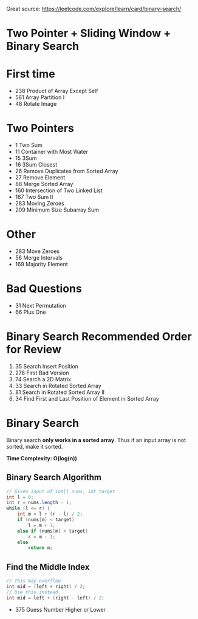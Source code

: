 Great source: https://leetcode.com/explore/learn/card/binary-search/
# Two Pointer + Sliding Window + Binary Search
# First time
* 238 Product of Array Except Self
* 561 Array Partition I 
* 48 Rotate Image

# Two Pointers
* 1 Two Sum
* 11 Container with Most Water
* 15 3Sum
* 16 3Sum Closest
* 26 Remove Duplicates from Sorted Array
* 27 Remove Element
* 88 Merge Sorted Array
* 160 Intersection of Two Linked List
* 167 Two Sum II
* 283 Moving Zeroes
* 209 Minimum Size Subarray Sum

# Other
* 283 Move Zeroes
* 56 Merge Intervals
* 169 Majority Element

# Bad Questions
* 31 Next Permutation
* 66 Plus One

# Binary Search Recommended Order for Review
1. 35 Search Insert Position
2. 278 First Bad Version
3. 74	Search a 2D Matrix
4. 33	Search in Rotated Sorted Array
5. 81	Search in Rotated Sorted Array II
6. 34 Find First and Last Position of Element in Sorted Array


# Binary Search
Binary search **only works in a sorted array**. Thus if an input array is not sorted, make it sorted.

**Time Complexity: O(log(n))**

## Binary Search Algorithm
```java
// Given input of int[] nums, int target
int l = 0;
int r = nums.length - 1;
while (l <= r) {
    int m = l + (r - l) / 2;
    if (nums[m] < target)
        l = m + 1;
    else if (nums[m] > target)
        r = m - 1;
    else
        return m;
```

## Find the Middle Index
```java
// This may overflow
int mid = (left + right) / 2;
// Use this instead
int mid = left + (right - left) / 2;
```



* 375 Guess Number Higher or Lower
